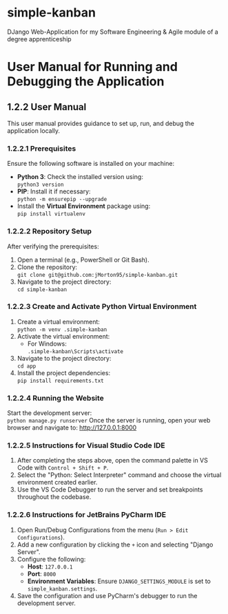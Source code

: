 # simple-kanban
DJango Web-Application for my Software Engineering &amp; Agile module of a degree apprenticeship

# User Manual for Running and Debugging the Application

## 1.2.2 User Manual  
This user manual provides guidance to set up, run, and debug the application locally.

### 1.2.2.1 Prerequisites  
Ensure the following software is installed on your machine:  
- **Python 3**: Check the installed version using:  
  `python3 version`
- **PIP**: Install it if necessary:  
  `python -m ensurepip --upgrade`
- Install the **Virtual Environment** package using:  
  `pip install virtualenv`

### 1.2.2.2 Repository Setup  
After verifying the prerequisites:  
1. Open a terminal (e.g., PowerShell or Git Bash).  
2. Clone the repository:  
   `git clone git@github.com:jMorton95/simple-kanban.git`
3. Navigate to the project directory:  
   `cd simple-kanban`

### 1.2.2.3 Create and Activate Python Virtual Environment  
1. Create a virtual environment:  
   `python -m venv .simple-kanban`
2. Activate the virtual environment:  
   - For Windows:  
     `.simple-kanban\Scripts\activate`
3. Navigate to the project directory:  
   `cd app`
4. Install the project dependencies:  
   `pip install requirements.txt`

### 1.2.2.4 Running the Website  
Start the development server:  
   `python manage.py runserver`
   Once the server is running, open your web browser and navigate to: http://127.0.0.1:8000

### 1.2.2.5 Instructions for Visual Studio Code IDE  
1. After completing the steps above, open the command palette in VS Code with `Control + Shift + P`.  
2. Select the "Python: Select Interpreter" command and choose the virtual environment created earlier.  
3. Use the VS Code Debugger to run the server and set breakpoints throughout the codebase.

### 1.2.2.6 Instructions for JetBrains PyCharm IDE  
1. Open Run/Debug Configurations from the menu (`Run > Edit Configurations`).  
2. Add a new configuration by clicking the `+` icon and selecting "Django Server".  
3. Configure the following:
   - **Host**: `127.0.0.1`
   - **Port**: `8000`
   - **Environment Variables**: Ensure `DJANGO_SETTINGS_MODULE` is set to `simple_kanban.settings`.  
4. Save the configuration and use PyCharm's debugger to run the development server.

